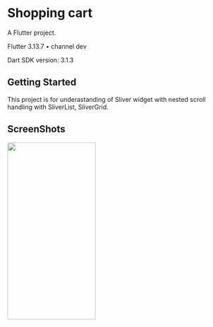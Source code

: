 # Shopping cart

A Flutter project.

Flutter 3.13.7 • channel dev

Dart SDK version: 3.1.3 

## Getting Started

This project is for underastanding of Sliver widget with nested scroll handling with SliverList, SliverGrid.
 
## ScreenShots

<img src="https://github.com/user-attachments/assets/d1062526-87b7-492b-abb6-1ed04d21767f" width="200" height="400" />  












